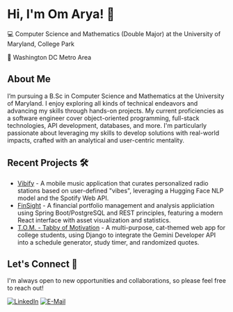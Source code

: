 # Hi, I'm Om Arya! 👋
💻 Computer Science and Mathematics (Double Major) at the University of Maryland, College Park

📍 Washington DC Metro Area

## About Me
I’m pursuing a B.Sc in Computer Science and Mathematics at the University of Maryland. I enjoy exploring all kinds of technical endeavors and advancing my skills through hands-on projects. My current proficiencies as a software engineer cover object-oriented programming, full-stack technologies, API development, databases, and more. I'm particularly passionate about leveraging my skills to develop solutions with real-world impacts, crafted with an analytical and user-centric mentality.

## Recent Projects 🛠
* [Vibify][Vibify-url] - A mobile music application that curates personalized radio stations based on user-defined "vibes", leveraging a Hugging Face NLP model and the Spotify Web API.
* [FinSight][FinSight-url] - A financial portfolio management and analysis appliciation using Spring Boot/PostgreSQL and REST principles, featuring a modern React interface with asset visualization and statistics.
* [T.O.M. - Tabby of Motivation][TOM-url] - A multi-purpose, cat-themed web app for college students, using Django to integrate the Gemini Developer API into a schedule generator, study timer, and randomized quotes.
  
## Let's Connect 🤝
I'm always open to new opportunities and collaborations, so please feel free to reach out!

[![LinkedIn][LinkedIn.com]][LinkedIn-url]
[![E-Mail][Email.com]][Email-url]

<!-- MARKDOWN LINKS & IMAGES -->
[Vibify-url]: https://github.com/om-arya/Vibify
[FinSight-url]: https://github.com/om-arya/FinSight
[TOM-url]: https://github.com/om-arya/T.O.M

[LinkedIn.com]: https://img.shields.io/badge/LinkedIn-0077B5?style=for-the-badge&logo=linkedin&logoColor=white
[LinkedIn-url]: https://www.linkedin.com/in/om-arya/
[Email.com]: https://img.shields.io/badge/Gmail-D14836?style=for-the-badge&logo=gmail&logoColor=white
[Email-url]: mailto:om.arya0577@gmail.com
